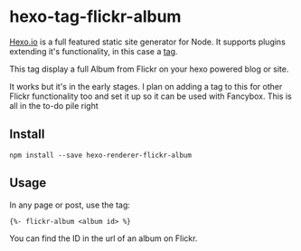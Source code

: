 # hexo-tag-flickr-album

[Hexo.io](http://hexo.io/) is a full featured static site generator for Node. It supports plugins extending it's functionality, in this case a [tag](http://hexo.io/docs/plugins.html#Tag).

This tag display a full Album from Flickr on your hexo powered blog or site. 

It works but it's in the early stages. I plan on adding a tag to this for other Flickr functionality too and set it up so it can be used with Fancybox. This is all in the to-do pile right

## Install

`npm install --save hexo-renderer-flickr-album`

## Usage

In any page or post, use the tag:

`{%- flickr-album <album id> %}`

You can find the ID in the url of an album on Flickr.